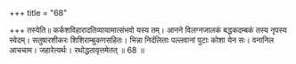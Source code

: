 +++
title = "68"

+++
तस्येति॥ कर्कशविहारादतिव्यायामात्संभवो यस्य तम्। आनने विलग्नजालकं बद्धकदम्बकं तस्य नृपस्य स्वेदम्। सतुषारशीकरः शिशिराम्बुकणसहितः। भिन्ना निर्दलिताः पल्लवानां पुटाः कोशा येन सः। वनानिल आचचाम। जहारेत्यर्थः। रथोद्धतावृत्तमेतत् ॥ 68 ॥